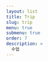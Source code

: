 ```yaml
---
layout: list
title: Trip
slug: trip
menu: true
submenu: true
order: 7
description: >
  수업  
---
```

